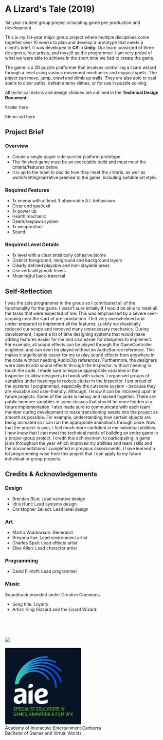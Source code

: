 # A Lizard's Tale (2019)
1st-year student group project simulating game pre-production and development.

This is my 1st-year major group project where multiple disciplines come together over 10 weeks to plan and develop a prototype that meets a client's brief. It was developed in **C#** in **Unity**. Our team consisted of three designers, four artists, and myself as the programmer.
I am very proud of what we were able to achieve in the short time we had to create the game.

The game is a 2D puzzle platformer that involves controlling a lizard wizard through a level
using various movement mechanics and magical spells. The player can move, jump, crawl
and climb up walls. They are also able to cast spells to clear paths, defeat enemy slimes, or
for use in puzzle solving.

All technical details and design choices are outlined in the **Technical Design Document**.

!trailer here

!demo vid here

## Project Brief
### Overview
- Create a single player side scroller platform prototype.
- The finished game must be an executable build and must meet the criteria/features below.
- It is up to the team to decide how they meet the criteria, as well as world/setting/narrative premise to the game, including suitable art style.
### Required Features
- 1x enemy with at least 3 observable A.I. behaviours
- Clear end goal/exit
- 1x power up
- Health mechanic
- Death/respawn system
- 1x weapon/tool
- Sound
### Required Level Details
- 1x level with a clear artistically cohesive biome
- Distinct foreground, midground and background layers
- Clearly defined playable and non-playable areas
- Use verticality/multi-levels
- Meaningful back-traversal

## Self-Reflection
I was the sole programmer in the group so I contributed all of the functionality for the game. I
wasn’t sure initially if I would be able to meet all the tasks that were expected of me. This
was emphasised by a severe over-scoping near the start of pre-production. I felt very
overwhelmed and under-prepared to implement all the features. Luckily we drastically
reduced our scope and removed many unnecessary mechanics.
During development, I spent a lot of time designing systems that would make adding
features easier for me and also easier for designers to implement. For example, all sound
effects can be played through the GameController singleton, and can even be played without
an AudioSource reference. This makes it significantly easier for me to play sound effects
from anywhere in the code without needing AudioClip references. Furthermore, the designers
were able to add sound effects through the Inspector, without needing to touch the code.
I made sure to expose appropriate variables in the Inspector to allow designers to tweak with
values. I organised groups of variables under headings to reduce clutter in the Inspector.
I am proud of the systems I programmed, especially the cutscene system - because they are
reusable and user-friendly. Although, I know it can be improved upon in future projects.
Some of the code is messy and hacked together. There are public member variables in
some classes that should be more hidden in a future implementation.
I also made sure to communicate with each team member during development to make
transitioning assets into the project as smooth as possible. For example, understanding how
certain objects are being animated so I can run the appropriate animations through code.
Now that the project is over, I feel much more confident in my individual abilities. I now know
that I can meet the technical needs of building an entire game in a proper group project. I
credit this achievement to participating in game jams throughout the year which improved my
abilities and team skills and the documentations I completed in previous assessments.
I have learned a lot programming-wise from this project that I can apply to my future
individual or group projects.

## Credits & Acknowledgements
### Design
- Brendan Blue: Lead narrative design
- Idris Hunt: Lead systems design
- Christopher Sellect: Lead level design
### Art
- Martin Widdowson: Generalist
- Breanna Fox: Lead environment artist
- Charles Spall: Lead effects artist
- Elise Allan: Lead character artist
### Programming
- David Flintoft: Lead programmer
### Music
Soundtrack provided under Creative Commons.
- Song title: Loyalty.
- Artist: King Gizzard and the Lizard Wizard.

</br></br></br></br>
<img src="ss.png" width=60%/>
<br><br>
<img src="aie_logo_clr.jpg" alt="Academy of Interactive Entertainment" width=250px height=250px/><br>
Academy of Interactive Entertainment Canberra<br>
Bachelor of Games and Virtual Worlds
